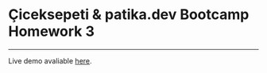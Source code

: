 # **Çiceksepeti & patika.dev Bootcamp** Homework 3

------

Live demo avaliable [here](https://cicek-sepeti-patika-dev-bootcamp-home-work-3.vercel.app/).

